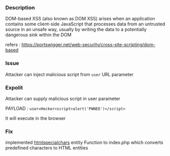 ### Description

DOM-based XSS (also known as DOM XSS) arises when an application contains some client-side JavaScript that processes data from an untrusted source in an unsafe way, usually by writing the data to a potentially dangerous sink within the DOM

refers : https://portswigger.net/web-security/cross-site-scripting/dom-based

### Issue

Attacker can inject malicious script from  ```user``` URL parameter

### Expolit
Attacker can supply malicious script in user parameter

PAYLOAD : ```user=Hecker<script>alert('PWNED')</script>```

It will execute in the browser

### Fix
implemented [htmlspecialchars](https://github.com/V1dhun/Owasp-Top-10/blob/529cc25e23c571429f747b6d359bd2a60a657c6f/Cross-Site%20Scripting/DOM-based%20XSS/Fix_index.php#L10) entity Function to index.php which converts predefined characters to HTML entities
